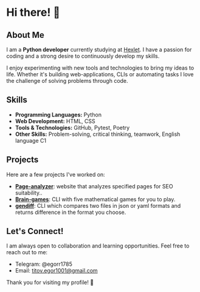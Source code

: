 # Hi there! 👋

## About Me

I am a **Python developer** currently studying at [Hexlet](https://hexlet.io). I have a passion for coding and a strong desire to continuously develop my skills. 

I enjoy experimenting with new tools and technologies to bring my ideas to life. Whether it's building web-applications, CLIs or automating tasks I love the challenge of solving problems through code.

## Skills

- **Programming Languages:** Python
- **Web Development:** HTML, CSS
- **Tools & Technologies:** GitHub, Pytest, Poetry
- **Other Skills:** Problem-solving, critical thinking, teamwork, English language C1

## Projects

Here are a few projects I've worked on:

- **[Page-analyzer](https://github.com/EgorTitov01/python-project-83)**: website that analyzes specified pages for SEO suitability.. 
- **[Brain-games](https://github.com/EgorTitov01/Brain-games)**: CLI with five mathematical games for you to play. 
- **[gendiff](https://github.com/EgorTitov01/gendiff)**: CLI which compares two files in json or yaml formats and returns difference in the format you choose.

## Let's Connect!

I am always open to collaboration and learning opportunities. Feel free to reach out to me:

- Telegram: @egorr1785
- Email: titov.egor1001@gmail.com

Thank you for visiting my profile! 🚀
